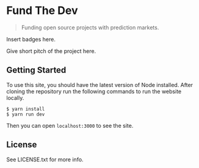 # Fund The Dev
> Funding open source projects with prediction markets.

Insert badges here.

Give short pitch of the project here.

## Getting Started

To use this site, you should have the latest version of Node installed. After cloning
the repository run the following commands to run the website locally.

```
$ yarn install
$ yarn run dev
```

Then you can open `localhost:3000` to see the site.

## License

See LICENSE.txt for more info.
